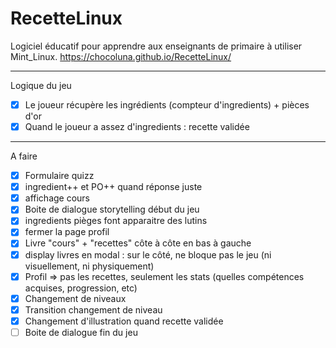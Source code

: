 # RecetteLinux
Logiciel éducatif pour apprendre aux enseignants de primaire à utiliser Mint_Linux. 
https://chocoluna.github.io/RecetteLinux/

---------------
Logique du jeu 
- [X] Le joueur récupère les ingrédients (compteur d'ingredients) + pièces d'or
- [X] Quand le joueur a assez d'ingredients : recette validée

--------------
A faire
- [X] Formulaire quizz
- [X] ingredient++ et PO++ quand réponse juste
- [X] affichage cours
- [X] Boite de dialogue storytelling début du jeu
- [X] ingredients pièges font apparaitre des lutins
- [X] fermer la page profil
- [X] Livre "cours" + "recettes" côte à côte en bas à gauche
- [X] display livres en modal : sur le côté, ne bloque pas le jeu (ni visuellement, ni physiquement)
- [X] Profil => pas les recettes, seulement les stats (quelles compétences acquises, progression, etc)
- [X] Changement de niveaux
- [X] Transition changement de niveau
- [X] Changement d'illustration quand recette validée
- [ ] Boite de dialogue fin du jeu
